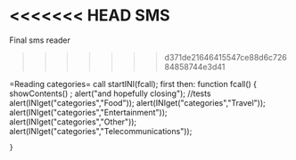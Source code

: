 <<<<<<< HEAD
SMS
===

Final sms reader
>>>>>>> d371de21646415547ce88d6c72684858744e3d41

=Reading categories=
call startINI(fcall); first
then:
    function fcall() {
    showContents() ;
    alert("and hopefully closing");
    //tests
    alert(INIget("categories","Food"));
    alert(INIget("categories","Travel"));
    alert(INIget("categories","Entertainment"));
    alert(INIget("categories","Other"));
    alert(INIget("categories","Telecommunications"));
  
  
    }